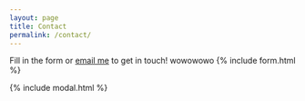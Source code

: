 ```yaml
---
layout: page
title: Contact
permalink: /contact/
---
```


Fill in the form or [email me](mailto:{{site.email}}) to get in touch!
wowowowo
{% include form.html %}

{% include modal.html %}
